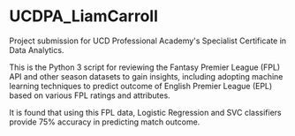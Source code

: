 # UCDPA_LiamCarroll

Project submission for UCD Professional Academy's Specialist Certificate in Data Analytics. 

This is the Python 3 script for reviewing the Fantasy Premier League (FPL) API and other season datasets to gain insights, including adopting machine learning techniques to predict outcome of English Premier League (EPL) based on various FPL ratings and attributes.

It is found that using this FPL data, Logistic Regression and SVC classifiers provide 75% accuracy in predicting match outcome.
